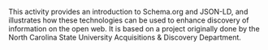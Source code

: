This activity provides an introduction to Schema.org and JSON-LD, and illustrates how these technologies can be used to enhance discovery of information on the open web. It is based on a project originally done by the North Carolina State University Acquisitions & Discovery Department.
